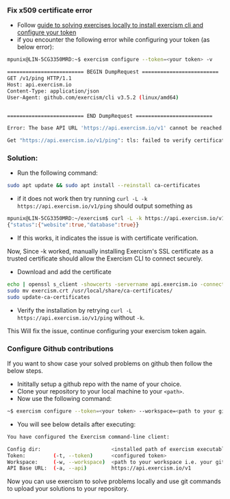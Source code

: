 ### Fix x509 certificate error

- Follow [guide to solving exercises locally to install exercism cli and configure your token](https://exercism.org/docs/using/solving-exercises/working-locally)
- if you encounter the following error while configuring your token (as below error):
```bash
mpunix@LIN-5CG3350MRD:~$ exercism configure --token=<your token> -v

========================= BEGIN DumpRequest =========================
GET /v1/ping HTTP/1.1
Host: api.exercism.io
Content-Type: application/json
User-Agent: github.com/exercism/cli v3.5.2 (linux/amd64)


========================= END DumpRequest =========================

Error: The base API URL 'https://api.exercism.io/v1' cannot be reached.

Get "https://api.exercism.io/v1/ping": tls: failed to verify certificate: x509: certificate signed by unknown authority
```
### Solution:
- Run the following command:
```bash
sudo apt update && sudo apt install --reinstall ca-certificates
```
- if it does not work then try running `curl -L -k https://api.exercism.io/v1/ping` should output something as
```bash
mpunix@LIN-5CG3350MRD:~/exercism$ curl -L -k https://api.exercism.io/v1/ping
{"status":{"website":true,"database":true}}
```
- If this works, it indicates the issue is with certificate verification.

Now, Since -k worked, manually installing Exercism's SSL certificate as a trusted certificate should allow the Exercism CLI to connect securely.
- Download and add the certificate
```bash
echo | openssl s_client -showcerts -servername api.exercism.io -connect api.exercism.io:443 2>/dev/null | openssl x509 -outform PEM > exercism.crt
sudo mv exercism.crt /usr/local/share/ca-certificates/
sudo update-ca-certificates
```
- Verify the installation by retrying `curl -L https://api.exercism.io/v1/ping` without `-k`.

This Will fix the issue, continue configuring your exercism token again.

### Configure Github contributions 

If you want to show case your solved problems on github then follow the below steps.
- Inititally setup a github repo with the name of your choice.
- Clone your repository to your local machine to your `<path>`.
- Now use the following command:
```bash
~$ exercism configure --token=<your token> --workspace=<path to your github folder in your machine>
```
- You will see below details after executing:
```bash
You have configured the Exercism command-line client:

Config dir:                       <installed path of exercism executable>
Token:         (-t, --token)      <configured token>
Workspace:     (-w, --workspace)  <path to your workspace i.e. your github cloned folder>
API Base URL:  (-a, --api)        https://api.exercism.io/v1
```
Now you can use exercism to solve problems locally and use git commands to upload your solutions to your repository.

